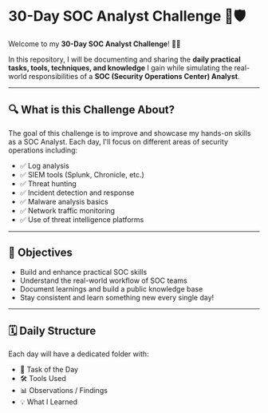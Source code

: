 # 30-Day SOC Analyst Challenge 🚨🛡️

Welcome to my **30-Day SOC Analyst Challenge**! 👨‍💻

In this repository, I will be documenting and sharing the **daily practical tasks, tools, techniques, and knowledge** I gain while simulating the real-world responsibilities of a **SOC (Security Operations Center) Analyst**.

---

## 🔍 What is this Challenge About?

The goal of this challenge is to improve and showcase my hands-on skills as a SOC Analyst. Each day, I'll focus on different areas of security operations including:

- ✅ Log analysis  
- ✅ SIEM tools (Splunk, Chronicle, etc.)  
- ✅ Threat hunting  
- ✅ Incident detection and response  
- ✅ Malware analysis basics  
- ✅ Network traffic monitoring  
- ✅ Use of threat intelligence platforms  

---

## 🧠 Objectives

- Build and enhance practical SOC skills
- Understand the real-world workflow of SOC teams
- Document learnings and build a public knowledge base
- Stay consistent and learn something new every single day!

---

## 🗓️ Daily Structure

Each day will have a dedicated folder with:

- 📝 Task of the Day  
- 🛠️ Tools Used  
- 📊 Observations / Findings  
- 💡 What I Learned  


